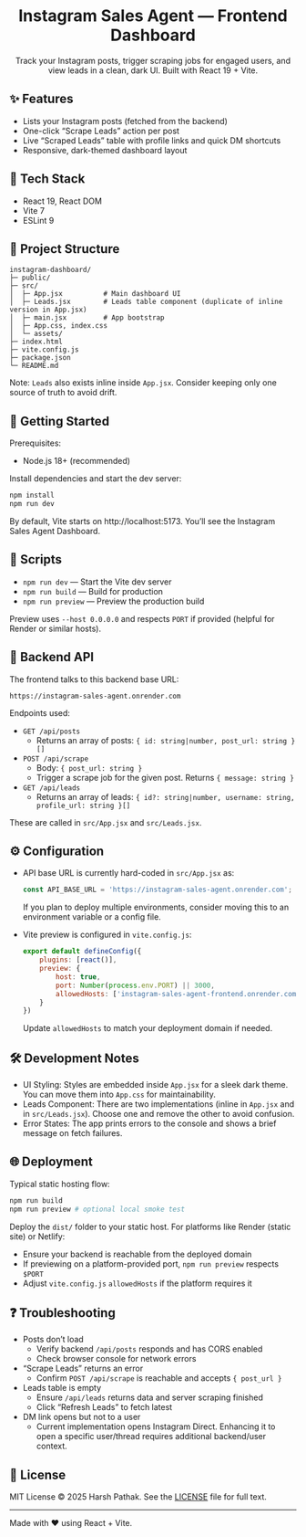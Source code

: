 <div align="center">

# Instagram Sales Agent — Frontend Dashboard

Track your Instagram posts, trigger scraping jobs for engaged users, and view leads in a clean, dark UI. Built with React 19 + Vite.

</div>

## ✨ Features

- Lists your Instagram posts (fetched from the backend)
- One-click “Scrape Leads” action per post
- Live “Scraped Leads” table with profile links and quick DM shortcuts
- Responsive, dark-themed dashboard layout

## 🧱 Tech Stack

- React 19, React DOM
- Vite 7
- ESLint 9

## 📁 Project Structure

```
instagram-dashboard/
├─ public/
├─ src/
│  ├─ App.jsx          # Main dashboard UI
│  ├─ Leads.jsx        # Leads table component (duplicate of inline version in App.jsx)
│  ├─ main.jsx         # App bootstrap
│  ├─ App.css, index.css
│  └─ assets/
├─ index.html
├─ vite.config.js
├─ package.json
└─ README.md
```

Note: `Leads` also exists inline inside `App.jsx`. Consider keeping only one source of truth to avoid drift.

## 🚀 Getting Started

Prerequisites:
- Node.js 18+ (recommended)

Install dependencies and start the dev server:

```bash
npm install
npm run dev
```

By default, Vite starts on http://localhost:5173. You’ll see the Instagram Sales Agent Dashboard.

## 🧪 Scripts

- `npm run dev` — Start the Vite dev server
- `npm run build` — Build for production
- `npm run preview` — Preview the production build

Preview uses `--host 0.0.0.0` and respects `PORT` if provided (helpful for Render or similar hosts).

## 🔌 Backend API

The frontend talks to this backend base URL:

```
https://instagram-sales-agent.onrender.com
```

Endpoints used:

- `GET /api/posts`
	- Returns an array of posts: `{ id: string|number, post_url: string }[]`
- `POST /api/scrape`
	- Body: `{ post_url: string }`
	- Trigger a scrape job for the given post. Returns `{ message: string }`
- `GET /api/leads`
	- Returns an array of leads: `{ id?: string|number, username: string, profile_url: string }[]`

These are called in `src/App.jsx` and `src/Leads.jsx`.

## ⚙️ Configuration

- API base URL is currently hard-coded in `src/App.jsx` as:
	```js
	const API_BASE_URL = 'https://instagram-sales-agent.onrender.com';
	```
	If you plan to deploy multiple environments, consider moving this to an environment variable or a config file.

- Vite preview is configured in `vite.config.js`:
	```js
	export default defineConfig({
		plugins: [react()],
		preview: {
			host: true,
			port: Number(process.env.PORT) || 3000,
			allowedHosts: ['instagram-sales-agent-frontend.onrender.com']
		}
	})
	```
	Update `allowedHosts` to match your deployment domain if needed.

## 🛠️ Development Notes

- UI Styling: Styles are embedded inside `App.jsx` for a sleek dark theme. You can move them into `App.css` for maintainability.
- Leads Component: There are two implementations (inline in `App.jsx` and in `src/Leads.jsx`). Choose one and remove the other to avoid confusion.
- Error States: The app prints errors to the console and shows a brief message on fetch failures.

## 🌐 Deployment

Typical static hosting flow:

```bash
npm run build
npm run preview # optional local smoke test
```

Deploy the `dist/` folder to your static host. For platforms like Render (static site) or Netlify:
- Ensure your backend is reachable from the deployed domain
- If previewing on a platform-provided port, `npm run preview` respects `$PORT`
- Adjust `vite.config.js` `allowedHosts` if the platform requires it

## ❓ Troubleshooting

- Posts don’t load
	- Verify backend `/api/posts` responds and has CORS enabled
	- Check browser console for network errors
- “Scrape Leads” returns an error
	- Confirm `POST /api/scrape` is reachable and accepts `{ post_url }`
- Leads table is empty
	- Ensure `/api/leads` returns data and server scraping finished
	- Click “Refresh Leads” to fetch latest
- DM link opens but not to a user
	- Current implementation opens Instagram Direct. Enhancing it to open a specific user/thread requires additional backend/user context.

## 📜 License

MIT License © 2025 Harsh Pathak. See the [LICENSE](./LICENSE) file for full text.

---

Made with ❤️ using React + Vite.
